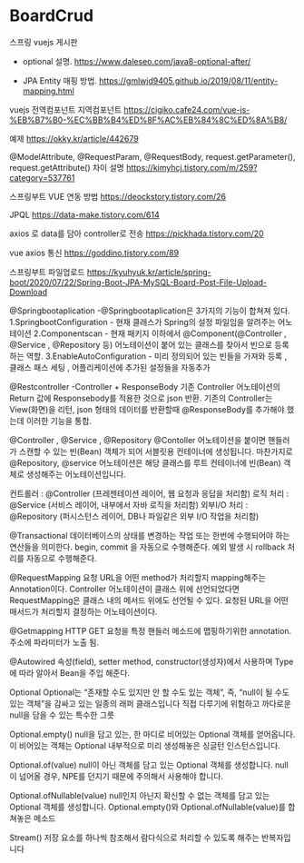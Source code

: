 # BoardCrud
스프링 vuejs 게시판 

- optional 설명.
https://www.daleseo.com/java8-optional-after/ 

- JPA Entity 매핑 방법.
https://gmlwjd9405.github.io/2019/08/11/entity-mapping.html

vuejs 전역컴포넌트 지역컴포넌트
https://cigiko.cafe24.com/vue-js-%EB%B7%B0-%EC%BB%B4%ED%8F%AC%EB%84%8C%ED%8A%B8/

예제
https://okky.kr/article/442679

@ModelAttribute, @RequestParam, @RequestBody, request.getParameter(), request.getAttribute() 차이 설명
https://kimyhcj.tistory.com/m/259?category=537761


스프링부트 VUE 연동 방법
https://deockstory.tistory.com/26


JPQL 
https://data-make.tistory.com/614

axios 로 data를 담아 controller로 전송
https://pickhada.tistory.com/20

vue axios 통신
https://goddino.tistory.com/89

스프링부트 파일업로드
https://kyuhyuk.kr/article/spring-boot/2020/07/22/Spring-Boot-JPA-MySQL-Board-Post-File-Upload-Download




@Springbootaplication 
-@Springbootaplication은 3가지의 기능이 합쳐져 있다.
	1.SpringbootConfiguration - 현재 클래스가 Spring의 설정 파일임을 알려주는 어노테이션
	2.Componentscan - 현재 패키지 이하에서 @Component(@Controller , @Service , @Repository 등) 어노테이션이 붙어 있는 클래스를 찾아서 빈으로 등록하는 역할.
	3.EnableAutoConfiguration - 미리 정의되어 있는 빈들을 가져와 등록 , 클래스 패스 세팅 , 어플리케이션에 추가된 설정들을 자동추가


@Restcontroller
-Controller + ResponseBody 
기존 Controller 어노테이션의 Return 값에 Responsebody를 적용한 것으로 json 반환.
기존의 Controller는 View(화면)을 리턴, json 형태의 데이터를 반환할때 @ResponseBody를 추가해야 했는데 이러한 기능을 통합.


@Controller , @Service , @Repository 
@Contoller 어노테이션을 붙이면 핸들러가 스캔할 수 있는 빈(Bean) 객체가 되어 서블릿용 컨테이너에 생성됩니다. 
마찬가지로 @Repository, @service 어노테이션은 해당 클래스를 루트 컨테이너에 빈(Bean) 객체로 생성해주는 어노테이션입니다.

컨트롤러 : @Controller (프레젠테이션 레이어, 웹 요청과 응답을 처리함)
로직 처리 : @Service (서비스 레이어, 내부에서 자바 로직을 처리함)
외부I/O 처리 : @Repository (퍼시스턴스 레이어, DB나 파일같은 외부 I/O 작업을 처리함)

@Transactional
데이터베이스의 상태를 변경하는 작업 또는 한번에 수행되어야 하는 연산들을 의미한다.
begin, commit 을 자동으로 수행해준다.
예외 발생 시 rollback 처리를 자동으로 수행해준다.

@RequestMapping
요청 URL을 어떤 method가 처리할지 mapping해주는 Annotation이다.
Controller 어노테이션이 클래스 위에 선언되었다면 RequestMapping은 클래스 내의 메서드 위에도 선언될 수 있다. 요청된 URL을 어떤 매서드가 처리할지 결정하는 어노테이션이다.


@Getmapping 
HTTP GET 요청을 특정 핸들러 메소드에 맵핑하기위한 annotation.
주소에 파라미터가 노출 됨.

@Autowired
속성(field), setter method, constructor(생성자)에서 사용하며 Type에 따라 알아서 Bean을 주입 해준다.

Optional<T>
Optional는 “존재할 수도 있지만 안 할 수도 있는 객체”, 즉, “null이 될 수도 있는 객체”을 감싸고 있는 일종의 래퍼 클래스입니다
직접 다루기에 위험하고 까다로운 null을 담을 수 있는 특수한 그릇

Optional.empty()
null을 담고 있는, 한 마디로 비어있는 Optional 객체를 얻어옵니다. 이 비어있는 객체는 Optional 내부적으로 미리 생성해놓은 싱글턴 인스턴스입니다.

Optional.of(value)
null이 아닌 객체를 담고 있는 Optional 객체를 생성합니다. null이 넘어올 경우, NPE를 던지기 때문에 주의해서 사용해야 합니다.

Optional.ofNullable(value)
null인지 아닌지 확신할 수 없는 객체를 담고 있는 Optional 객체를 생성합니다. Optional.empty()와 Optional.ofNullable(value)를 합쳐놓은 메소드

Stream()
저장 요소를 하나씩 참조해서 람다식으로 처리할 수 있도록 해주는 반복자입니다




